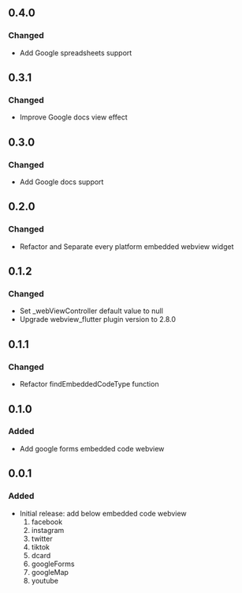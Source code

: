 ## 0.4.0
### Changed
- Add Google spreadsheets support

## 0.3.1
### Changed
- Improve Google docs view effect

## 0.3.0
### Changed
- Add Google docs support

## 0.2.0
### Changed
- Refactor and Separate every platform embedded webview widget

## 0.1.2
### Changed
- Set _webViewController default value to null
- Upgrade webview_flutter plugin version to 2.8.0

## 0.1.1
### Changed
- Refactor findEmbeddedCodeType function

## 0.1.0
### Added
- Add google forms embedded code webview

## 0.0.1
### Added
- Initial release: add below embedded code webview
    1. facebook
    2. instagram
    3. twitter
    4. tiktok
    5. dcard
    6. googleForms
    7. googleMap
    8. youtube
